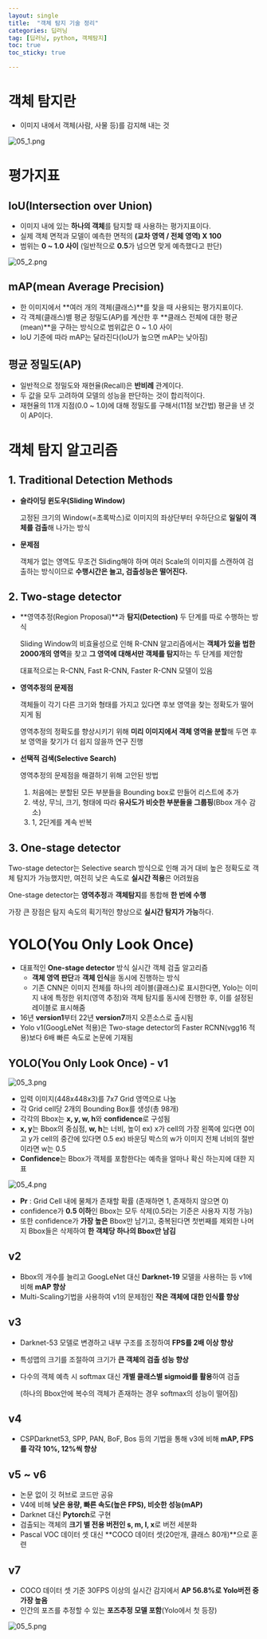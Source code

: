 ```yaml
---
layout: single
title:  "객체 탐지 기술 정리"
categories: 딥러닝
tag: [딥러닝, python, 객체탐지]
toc: true
toc_sticky: true

---
```


<head>
  <style>
    table.dataframe {
      white-space: normal;
      width: 100%;
      height: 240px;
      display: block;
      overflow: auto;
      font-family: Arial, sans-serif;
      font-size: 0.9rem;
      line-height: 20px;
      text-align: center;
      border: 0px !important;
    }

    table.dataframe th {
      text-align: center;
      font-weight: bold;
      padding: 8px;
    }

    table.dataframe td {
      text-align: center;
      padding: 8px;
    }

    table.dataframe tr:hover {
      background: #b8d1f3; 
    }

    .output_prompt {
      overflow: auto;
      font-size: 0.9rem;
      line-height: 1.45;
      border-radius: 0.3rem;
      -webkit-overflow-scrolling: touch;
      padding: 0.8rem;
      margin-top: 0;
      margin-bottom: 15px;
      font: 1rem Consolas, "Liberation Mono", Menlo, Courier, monospace;
      color: $code-text-color;
      border: solid 1px $border-color;
      border-radius: 0.3rem;
      word-break: normal;
      white-space: pre;
    }

  .dataframe tbody tr th:only-of-type {
      vertical-align: middle;
  }

  .dataframe tbody tr th {
      vertical-align: top;
  }

  .dataframe thead th {
      text-align: center !important;
      padding: 8px;
  }

  .page__content p {
      margin: 0 0 0px !important;
  }

  .page__content p > strong {
    font-size: 0.8rem !important;
  }

  </style>
</head>

# 객체 탐지란

- 이미지 내에서 객체(사람, 사물 등)를 감지해 내는 것

![05_1.png](/assets/images/DL05/05_1.png)

# 평가지표

## IoU(Intersection over Union)

- 이미지 내에 있는 **하나의 객체**를 탐지할 때 사용하는 평가지표이다.
- 실제 객체 면적과 모델이 예측한 면적의 **(교차 영역 / 전체 영역) X 100**
- 범위는 **0 ~ 1.0 사이** (일반적으로 **0.5**가 넘으면 맞게 예측했다고 판단)

![05_2.png](/assets/images/DL05/05_2.png)

## mAP(mean Average Precision)

- 한 이미지에서 **여러 개의 객체(클래스)**를 찾을 때 사용되는 평가지표이다.
- 각 객체(클래스)별 평균 정밀도(AP)를 계산한 후 **클래스 전체에 대한 평균(mean)**을 구하는 방식으로 범위값은 0 ~ 1.0 사이
- IoU 기준에 따라 mAP는 달라진다(IoU가 높으면 mAP는 낮아짐)

## 평균 정밀도(AP)

- 일반적으로 정밀도와 재현율(Recall)은 **반비례** 관계이다.
- 두 값을 모두 고려하여 모델의 성능을 판단하는 것이 합리적이다.
- 재현율의 11개 지점(0.0 ~ 1.0)에 대해 정밀도를 구해서(11점 보간법) 평균을 낸 것이 AP이다.

# 객체 탐지 알고리즘

## 1. Traditional Detection Methods

- **슬라이딩 윈도우(Sliding Window)**
    
    고정된 크기의 Window(=초록박스)로 이미지의 좌상단부터 우하단으로 **일일이 객체를 검출**해 나가는 방식
    
- **문제점**
    
    객체가 없는 영역도 무조건 Sliding해야 하며 여러 Scale의 이미지를 스캔하여 검출하는 방식이므로 **수행시간은 늘고, 검출성능은 떨어진다.**
    

## 2. Two-stage detector

- **영역추정(Region Proposal)**과 **탐지(Detection)** 두 단계를 따로 수행하는 방식
    
    Sliding Window의 비효율성으로 인해 R-CNN 알고리즘에서는 **객체가 있을 법한 2000개의 영역**을 찾고 **그 영역에 대해서만 객체를 탐지**하는 두 단계를 제안함
    
    대표적으로는 R-CNN, Fast R-CNN, Faster R-CNN 모델이 있음
    
- **영역추정의 문제점**
    
    객체들이 각기 다른 크기와 형태를 가지고 있다면 후보 영역을 찾는 정확도가 떨어지게 됨
    
    영역추정의 정확도를 향상시키기 위해 **미리 이미지에서 객체 영역을 분할**해 두면 후보 영역을 찾기가 더 쉽지 않을까 연구 진행
    
- **선택적 검색(Selective Search)**
    
    영역추정의 문제점을 해결하기 위해 고안된 방법
    
    1. 처음에는 분할된 모든 부분들을 Bounding box로 만들어 리스트에 추가
    2. 색상, 무늬, 크기, 형태에 따라 **유사도가 비슷한 부분들을 그룹핑**(Bbox 개수 감소)
    3. 1, 2단계를 계속 반복
    

## 3. One-stage detector

Two-stage detector는 Selective search 방식으로 인해 과거 대비 높은 정확도로 객체 탐지가 가능했지만, 여전히 낮은 속도로 **실시간 적용**은 어려웠음

One-stage detector는 **영역추정**과 **객체탐지**를 통합해 **한 번에 수행**

가장 큰 장점은 탐지 속도의 획기적인 향상으로 **실시간 탐지가 가능**하다.

# YOLO(You Only Look Once)

- 대표적인 **One-stage detector** 방식 실시간 객체 검출 알고리즘
    - **객체 영역 판단**과 **객체 인식**을 동시에 진행하는 방식
    - 기존 CNN은 이미지 전체를 하나의 레이블(클래스)로 표시한다면, Yolo는 이미지 내에 특정한 위치(영역 추정)와 객체 탐지를 동시에 진행한 후, 이를 설정된 레이블로 표시해줌
- 16년 **version1**부터 22년 **version7**까지 오픈소스로 출시됨
- Yolo v1(GoogLeNet 적용)은 Two-stage detector의 Faster RCNN(vgg16 적용)보다 6배 빠른 속도로 논문에 기재됨

## YOLO(You Only Look Once) - v1

![05_3.png](/assets/images/DL05/05_3.png)

- 입력 이미지(448x448x3)를 7x7 Grid 영역으로 나눔
- 각 Grid cell당 2개의 Bounding Box를 생성(총 98개)
- 각각의 Bbox는 **x, y, w, h**와 **confidence**로 구성됨
- **x, y**는 Bbox의 중심점, **w, h**는 너비, 높이
ex) x가 cell의 가장 왼쪽에 있다면 0이고 y가 cell의 중간에 있다면 0.5
ex) 바운딩 박스의 w가 이미지 전체 너비의 절반이라면 w는 0.5
- **Confidence**는 Bbox가 객체를 포함한다는 예측을 얼마나 확신 하는지에 대한 지표

![05_4.png](/assets/images/DL05/05_4.png)

- **Pr** : Grid Cell 내에 물체가 존재할 확률 (존재하면 1, 존재하지 않으면 0)
- confidence가 **0.5 이하**인 Bbox는 모두 삭제(0.5라는 기준은 사용자 지정 가능)
- 또한 confidence가 **가장 높은** Bbox만 남기고, 중복된다면 첫번째를 제외한 나머지 Bbox들은 삭제하여 **한 객체당 하나의 Bbox만 남김**

## v2

- Bbox의 개수를 늘리고 GoogLeNet 대신 **Darknet-19** 모델을 사용하는 등 v1에 비해 **mAP 향상**
- Multi-Scaling기법을 사용하여 v1의 문제점인 **작은 객체에 대한 인식률 향상**

## v3

- Darknet-53 모델로 변경하고 내부 구조를 조정하여 **FPS를 2배 이상 향상**
- 특성맵의 크기를 조절하여 크기가 **큰 객체의 검출 성능 향상**
- 다수의 객체 예측 시 softmax 대신 **개별 클래스별 sigmoid를 활용**하여 검출
    
    (하나의 Bbox안에 복수의 객체가 존재하는 경우 softmax의 성능이 떨어짐)
    

## v4

- CSPDarknet53, SPP, PAN, BoF, Bos 등의 기법을 통해 v3에 비해 **mAP, FPS를 각각 10%, 12%씩 향상**

## v5 ~ v6

- 논문 없이 깃 허브로 코드만 공유
- V4에 비해 **낮은 용량, 빠른 속도(높은 FPS), 비슷한 성능(mAP)**
- Darknet 대신 **Pytorch**로 구현
- 검출되는 객체의 **크기 별 전용 버전인 s, m, l, x**로 버전 세분화
- Pascal VOC 데이터 셋 대신 **COCO 데이터 셋(20만개, 클래스 80개)**으로 훈련

## v7

- COCO 데이터 셋 기준 30FPS 이상의 실시간 감지에서 **AP 56.8%로 Yolo버전 중 가장 높음**
- 인간의 포즈를 추정할 수 있는 **포즈추정 모델 포함**(Yolo에서 첫 등장)

![05_5.png](/assets/images/DL05/05_5.png)